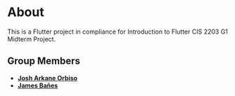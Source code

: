 # About

This is a Flutter project in compliance for Introduction to Flutter CIS 2203 G1 Midterm Project.

## Group Members

- **[Josh Arkane Orbiso](https://github.com/orbijo)**
- **[James Bañes](https://github.com/SenpaiKames)**
